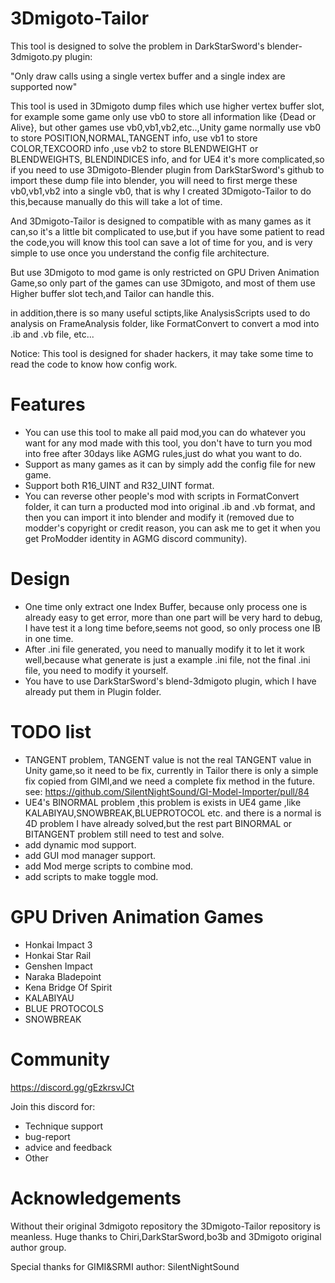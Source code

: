 # 3Dmigoto-Tailor
This tool is designed to solve the problem in DarkStarSword's blender-3dmigoto.py plugin:

"Only draw calls using a single vertex buffer and a single index are supported now"

This tool is used in 3Dmigoto dump files which use higher vertex buffer slot,
for example some game only use vb0 to store all information like {Dead or Alive},
but other games use vb0,vb1,vb2,etc..,Unity game normally use vb0 to store POSITION,NORMAL,TANGENT info,
use vb1 to store COLOR,TEXCOORD info ,use vb2 to store BLENDWEIGHT or BLENDWEIGHTS, BLENDINDICES info,
and for UE4 it's more complicated,so if you need to use 3Dmigoto-Blender plugin from DarkStarSword's github
to import these dump file into blender, you will need to first merge these vb0,vb1,vb2 into a single vb0,
that is why I created 3Dmigoto-Tailor to do this,because manually do this will take a lot of time.

And 3Dmigoto-Tailor is designed to compatible with as many games as it can,so it's a little bit complicated
to use,but if you have some patient to read the code,you will know this tool can save a lot of time for you,
and is very simple to use once you understand the config file architecture.

But use 3Dmigoto to mod game is only restricted on GPU Driven Animation Game,so only part of the games 
can use 3Dmigoto, and most of them use Higher buffer slot tech,and Tailor can handle this.

in addition,there is so many useful sctipts,like AnalysisScripts used to do analysis on FrameAnalysis folder,
like FormatConvert to convert a mod into .ib and .vb file, etc...

Notice: This tool is designed for shader hackers, it may take some time to read the code to know how config work.

# Features
- You can use this tool to make all paid mod,you can do whatever you want for any mod made with this tool,
you don't have to turn you mod into free after 30days like AGMG rules,just do what you want to do.
- Support as many games as it can by simply add the config file for new game.
- Support both R16_UINT and R32_UINT format.
- You can reverse other people's mod with scripts in FormatConvert folder, it can turn a producted mod into original
.ib and .vb format, and then you can import it into blender and modify it
(removed due to modder's copyright or credit reason, you can ask me to get it when you get ProModder identity 
in AGMG discord community).

# Design
 - One time only extract one Index Buffer, because only process one is already easy to get error,
more than one part will be very hard to debug, I have test it a long time before,seems not good, so only
process one IB in one time.
 - After .ini file generated, you need to manually modify it to let it work well,because what generate is
just a example .ini file, not the final .ini file, you need to modify it yourself.
 - You have to use DarkStarSword's blend-3dmigoto plugin, which I have already put them in Plugin folder.

# TODO list
 - TANGENT problem, TANGENT value is not the real TANGENT value in Unity game,so it need to be fix,
currently in Tailor there is only a simple fix copied from GIMI,and we need a complete fix method 
in the future.
see: https://github.com/SilentNightSound/GI-Model-Importer/pull/84
 - UE4's BINORMAL problem ,this problem is exists in UE4 game ,like KALABIYAU,SNOWBREAK,BLUEPROTOCOL etc.
and there is a normal is 4D problem I have already solved,but the rest part BINORMAL or BITANGENT problem still need 
to test and solve.
 - add dynamic mod support.
 - add GUI mod manager support.
 - add Mod merge scripts to combine mod.
 - add scripts to make toggle mod. 

# GPU Driven Animation Games
 - Honkai Impact 3 
 - Honkai Star Rail 
 - Genshen Impact 
 - Naraka Bladepoint 
 - Kena Bridge Of Spirit 
 - KALABIYAU 
 - BLUE PROTOCOLS 
 - SNOWBREAK 

# Community
https://discord.gg/gEzkrsvJCt

Join this discord for:
- Technique support
- bug-report
- advice and feedback
- Other


# Acknowledgements
Without their original 3dmigoto repository the 3Dmigoto-Tailor repository is meanless. 
Huge thanks to Chiri,DarkStarSword,bo3b and 3Dmigoto original author group.

Special thanks for GIMI&SRMI author: SilentNightSound



